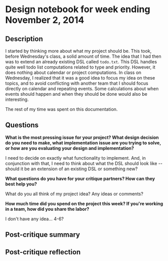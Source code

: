 # Design notebook for week ending November 2, 2014

## Description

<!-- **TODO:** Fill in this part with information about your work this week:
important design decisions, changes to previous decisions, open questions,
exciting milestones, preliminary results, etc. Feel free to include images
(e.g., a sketch of the design or a screenshot of a running program), links to
code, and any other resources that you think will help clearly convey your
design process. -->

I started by thinking more about what my project should be. This took, 
before Wednesday's class, a solid amount of time. The idea that I had
then was to extend an already existing DSL called `todo.txt`. This
DSL handles quite well todo list computations related to type and priority.
However, it does nothing about calendar or project computations. In class
on Wednesday, I realized that it
was a good idea to focus my idea on these topics, and to avoid conflicting
with another team that I should focus directly on calendar and repeating 
events. Some calculations about when events should happen and when they 
should be done would also be interesting. 

The rest of my time was spent on this documentation.

## Questions

**What is the most pressing issue for your project? What design decision do
you need to make, what implementation issue are you trying to solve, or how
are you evaluating your design and implementation?**

I need to decide on exactly what functionality to implement. And, in conjunction
with that, I need to think about what the DSL should look like -- should it be
an extension of an existing DSL or something new?

**What questions do you have for your critique partners? How can they best help
you?**

What do you all think of my project idea? Any ideas or comments?

**How much time did you spend on the project this week? If you're working in a
team, how did you share the labor?**

I don't have any idea... 4-6?

## Post-critique summary

## Post-critique reflection
